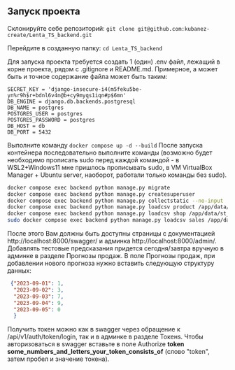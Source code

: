 ## Запуск проекта
Склонируйте себе репозиторий:
`git clone git@github.com:kubanez-create/Lenta_TS_backend.git`

Перейдите в созданную папку:
`cd Lenta_TS_backend`

Для запуска проекта требуется создать 1 (один) .env файл, лежащий в корне проекта, рядом с
.gitignore и README.md.
Примерное, а может быть и точное содержание файла может быть таким:

```
SECRET_KEY = 'django-insecure-i4(m5feku5be-yn%r9h$r+bdnl6v4n@b+cy9myqs1iqn#p$6mn'
DB_ENGINE = django.db.backends.postgresql
DB_NAME = postgres
POSTGRES_USER = postgres
POSTGRES_PASSWORD = postgres
DB_HOST = db
DB_PORT = 5432
```

Выполните команду `docker compose up -d --build`
После запуска контейнера последовательно выполните команды (возможно будет
необходимо прописать sudo перед каждой командой - в WSL2+Windows11 мне пришлось
прописывать sudo, в VM VirtualBox Manager + Ubuntu server, наоборот, работали
только команды без sudo).

```bash
docker compose exec backend python manage.py migrate
docker compose exec backend python manage.py createsuperuser
docker compose exec backend python manage.py collectstatic --no-input
docker compose exec backend python manage.py loadcsv product /app/data/pr_df.csv
docker compose exec backend python manage.py loadcsv shop /app/data/st_df.csv
sudo docker compose exec backend python manage.py loadcsv sales /app/data/sales_df_train_trunkated.csv
```

После этого Вам должны быть доступны страницы с документацией http://localhost:8000/swagger/ и
админка http://localhost:8000/admin/. Добавлять тестовые предсказания придется сегодня/завтра вручную в админке в разделе  Прогнозы
продаж. В поле Прогнозы продаж, при добавлении нового прогноза нужно вставить следующую структуру данных:
```json
 {"2023-09-01": 1,
  "2023-09-02": 3,
  "2023-09-03": 7,
  "2023-09-04": 9,
  "2023-09-05": 0
  }
```
Получить токен можно как в swagger через обращение к /api/v1/auth/token/login, так и в админке в разделе Токенs.
Чтобы авторизоваться в swagger вставьте в поле Authorize
**token some_numbers_and_letters_your_token_consists_of** (cлово "token", затем пробел и значение токена).
